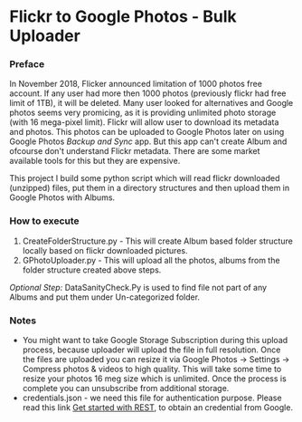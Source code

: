 # Flickr to Google Photos - Bulk Uploader
### Preface
In November 2018, Flicker announced limitation of 1000 photos free account. If any user had more then 1000 photos (previously flickr had free limit of 1TB), it will be deleted.
Many user looked for alternatives and Google photos seems very promicing, as it is providing unlimited photo storage (with 16 mega-pixel limit).
Flickr will allow user to download its metadata and photos. This photos can be uploaded to Google Photos later on using Google Photos _Backup and Sync_ app. But this app can't create Album and ofcourse don't understand Flickr metadata. There are some market available tools for this but they are expensive.
 
This project I build some python script which will read flickr downloaded (unzipped) files, put them in a directory structures and then upload them in Google Photos with Albums.


### How to execute
1. CreateFolderStructure.py - This will create Album based folder structure locally based on flickr downloaded pictures. 
2. GPhotoUploader.py - This will upload all the photos, albums from the folder structure created above steps.

_Optional Step:_ DataSanityCheck.Py is used to find file not part of any Albums and put them under Un-categorized
folder. 

### Notes
- You might want to take Google Storage Subscription during this upload process, because uploader will upload the file in full resolution. Once the files are uploaded you can resize it via Google Photos -> Settings -> Compress photos & videos to high quality. This will take some time to resize your photos 16 meg size which is unlimited. Once the process is complete you can unsubscribe from additional storage.
- credentials.json - we need this file for authentication purpose. Please read this link [Get started with REST](https://developers.google.com/photos/library/guides/get-started), to obtain an credential from Google. 
    
